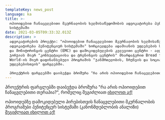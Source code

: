 ```yaml
---
templateKey: news_post
language: ka
title: >-
  ოპიოიდებით ჩანაცვლებითი მკურნალობის ხელმისაწვდომობის ადვოკატირება პენიტენციურ
  სისტემაში
date: 2021-03-05T09:33:32.013Z
description: >
  ადვოკატირების პროექტი: "ოპიოიდებით ჩანაცვლებითი მკურნალობის ხელმისაწვდომობის
  ადვოკატირება პენიტენციურ სისტემაში" ხორციელდება ადამიანის უფლებების სწავლებისა
  და მონიტორინგის ცენტრი (EMC) და დამოკიდებულების კვლევითი ცენტრი - ალტერნატივა
  ჯორჯიას მიერ "კონსულტაციისა და ტრენინგის ცენტრის" მხარდაჭერით Bread for the
  World-ის მიერ დაფინანსებული პროგრამის "ჯანმრთელობის, ზრუნვის და სოციალური
  უფლებებისთვის" ფარგლებში.

  პროექტრის ფარგლებში დაიბეჭდა ბროშურა "რა არის ოპიოიდებით ჩანაცვლებითი თერაპია?
---
```

პროექტრის ფარგლებში დაიბეჭდა ბროშურა "რა არის ოპიოიდებით ჩანაცვლებითი თერაპია?", რომელიც შეგიძლიათ [იხილოთ  აქ!](https://altgeorgia.ge/media/uploads/broshura-opioidebi.pdf)

ოპიოიდებზე დამოკიდებული პირებისთვის ჩანაცვლებითი მკურნალობის პროგრამები პენიტენცურ სისტემაში (კანონმდებლობის ანალიზი) [შეგიძლიათ იხილოთ აქ!](https://emc.org.ge/uploads/products/pdf/%E1%83%99%E1%83%90%E1%83%9C%E1%83%9D%E1%83%9C%E1%83%9B%E1%83%93%E1%83%94%E1%83%91%E1%83%9A%E1%83%9D%E1%83%91%E1%83%98%E1%83%A1_%E1%83%90%E1%83%9C%E1%83%90%E1%83%9A%E1%83%98%E1%83%96%E1%83%98_(1)_1614586790.pdf)

